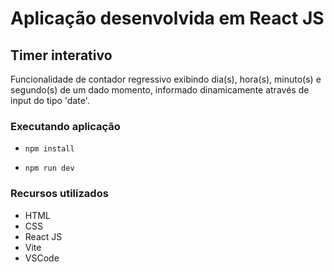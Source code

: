 # Aplicação desenvolvida em React JS

## Timer interativo

Funcionalidade de contador regressivo exibindo dia(s), hora(s), minuto(s) e segundo(s) de um dado momento, informado dinamicamente através de input do tipo 'date'.

### Executando aplicação

  - `npm install`
  
  - `npm run dev`

### Recursos utilizados

  - HTML
  - CSS
  - React JS
  - Vite
  - VSCode
